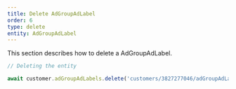```yaml
---
title: Delete AdGroupAdLabel
order: 6
type: delete
entity: AdGroupAdLabel
---
```


This section describes how to delete a AdGroupAdLabel.

```javascript
// Deleting the entity

await customer.adGroupAdLabels.delete('customers/3827277046/adGroupAdLabels/37706041185~191743801329~1091971976')
```
